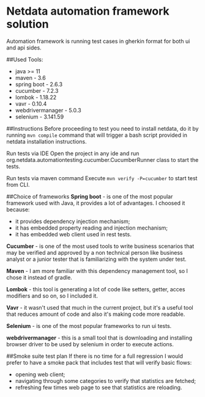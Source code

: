 # Netdata automation framework solution

Automation framework is running test cases in gherkin format for both ui and api sides.

##Used Tools:
* java >= 11
* maven - 3.6
* spring boot - 2.6.3
* cucumber - 7.2.3
* lombok - 1.18.22
* vavr - 0.10.4
* webdrivermanager - 5.0.3
* selenium - 3.141.59

##Instructions
Before proceeding to test you need to install netdata, do it by running `mvn compile` command that will trigger a bash script provided in netdata installation instructions.

Run tests via IDE
Open the project in any ide and run org.netdata.automationtesting.cucumber.CucumberRunner class to start the tests.

Run tests via maven command
Execute `mvn verify -P=cucumber` to start test from CLI.

##Choice of frameworks
**Spring boot** - is one of the most popular framework used with Java, it provides a lot of advantages. 
I choosed it because:
* it provides dependency injection mechanism;
* it has embedded property reading and injection mechanism;
* it has embedded web client used in rest tests.

**Cucumber** - is one of the most used tools to write business scenarios that may be verified and approved by a non technical person like business analyst or a junior tester that is familiarizing with the system under test.

**Maven** - I am more familiar with this dependency management tool, so I chose it instead of gradle. 

**Lombok** - this tool is generating a lot of code like setters, getter, acces modifiers and so on, so I included it.

**Vavr** - it wasn't used that much in the current project, but it's a useful tool that reduces amount of code and also it's making code more readable.

**Selenium** - is one of the most popular frameworks to run ui tests.

**webdrivermanager** - this is a small tool that is downloading and installing browser driver to be used by selenium in order to execute actions.

##Smoke suite test plan
If there is no time for a full regression I would prefer to have a smoke pack that includes test that will verify basic flows: 
* opening web client;
* navigating through some categories to verify that statistics are fetched;
* refreshing few times web page to see that statistics are reloading.


